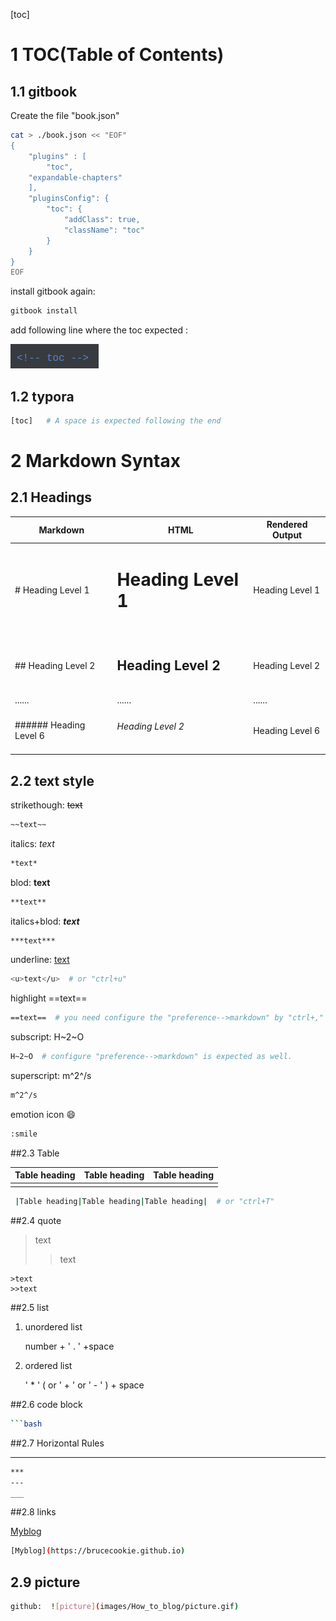 [toc]

<!-- toc -->

#  1 TOC(Table of Contents) 

## 1.1 gitbook

Create the file "book.json"

```bash
cat > ./book.json << "EOF"
{
    "plugins" : [
        "toc",
	"expandable-chapters"
    ],
    "pluginsConfig": {
        "toc": {
            "addClass": true,
            "className": "toc"
        }
    }
}
EOF
```

 install gitbook again:

```bash
gitbook install
```

add following line where the toc expected :

 ![toc](images/markdown/toc.png)

## 1.2 typora

```bash
[toc]   # A space is expected following the end
```

# 2 Markdown Syntax

## 2.1 Headings

| Markdown               | HTML                    | Rendered Output |
| ---------------------- | ----------------------- | --------------- |
| # Heading Level 1      | <h1>Heading Level 1<h1> | Heading Level 1 |
| ## Heading Level 2     | <h2>Heading Level 2<h2> | Heading Level 2 |
| ......                 | ......                  | ......          |
| ###### Heading Level 6 | <h6>Heading Level 2<h6> | Heading Level 6 |

## 2.2  text style

strikethough: ~~text~~

```bash
~~text~~
```

italics:  *text*

```bash
*text*
```

blod: **text**

```bash
**text**
```

italics+blod: ***text***

```bash
***text***
```

underline: <u>text</u>

```bash
<u>text</u>  # or "ctrl+u"
```

highlight ==text==

```bash
==text==  # you need configure the "preference-->markdown" by "ctrl+," to apply, then restart is expeted. 
```

subscript:  H~2~O

```bash
H~2~O  # configure "preference-->markdown" is expected as well.
```

superscript: m^2^/s

```bash
m^2^/s
```

emotion icon  :smile:

```bash
:smile
```

##2.3 Table

| Table heading | Table heading | Table heading |
| ------------- | ------------- | ------------- |
|               |               |               |

```bash
 |Table heading|Table heading|Table heading|  # or "ctrl+T"
```

##2.4  quote

>text
>
>>text

```bash>
>text
>>text
```

##2.5  list

1. unordered list

   number + ' . ' +space

2. ordered list 

   ' * ' ( or ' + ' or ' - ' ) + space

##2.6 code block

```bash
```bash 
```

##2.7 Horizontal Rules

---

```bash
***
---
___
```

##2.8 links

[Myblog](https://brucecookie.github.io)

```bash
[Myblog](https://brucecookie.github.io)
```

## 2.9 picture

```bash
github:  ![picture](images/How_to_blog/picture.gif)
```

# 
